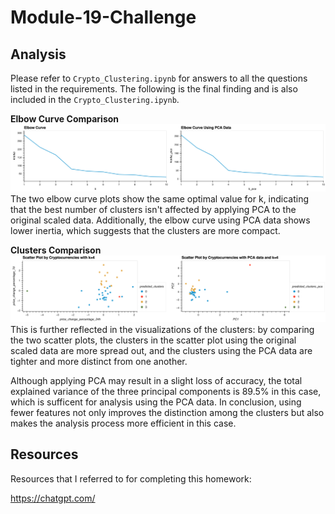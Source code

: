 # Module-19-Challenge

## Analysis

Please refer to `Crypto_Clustering.ipynb` for answers to all the questions listed in the requirements. The following is the final finding and is also included in the `Crypto_Clustering.ipynb`.

**Elbow Curve Comparison**
![Elbow Curve Plots](Image/elbow_curve_plots.png)
The two elbow curve plots show the same optimal value for k, indicating that the best number of clusters isn't affected by applying PCA to the original scaled data. Additionally, the elbow curve using PCA data shows lower inertia, which suggests that the clusters are more compact.

**Clusters Comparison**
![Scatter Plots](Image/scatter_plots.png)
This is further reflected in the visualizations of the clusters: by comparing the two scatter plots, the clusters in the scatter plot using the original scaled data are more spread out, and the clusters using the PCA data are tighter and more distinct from one another.

Although applying PCA may result in a slight loss of accuracy, the total explained variance of the three principal components is 89.5% in this case, which is sufficent for analysis using the PCA data. In conclusion, using fewer features not only improves the distinction among the clusters but also makes the analysis process more efficient in this case.

## Resources

Resources that I referred to for completing this homework:

<https://chatgpt.com/>

